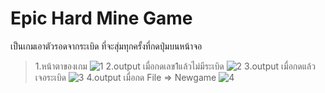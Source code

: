# Epic Hard Mine Game
เป็นเกมเอาตัวรอดจากระเบิด ที่จะสุ่มทุกครั้งที่กดปุ่มบนหน้าจอ
>1.หน้าตาของเกม
![1](https://user-images.githubusercontent.com/45365514/49273895-198b2580-f4a9-11e8-9215-dbd2c14e4f34.PNG)
>2.output เมื่อกดเลข1แล้วไม่มีระเบิด
![2](https://user-images.githubusercontent.com/45365514/49273896-1a23bc00-f4a9-11e8-9698-6f4448a4035e.PNG)
>3.output เมื่อกดแล้วเจอระเบิด
![3](https://user-images.githubusercontent.com/45365514/49273897-1a23bc00-f4a9-11e8-99bd-8988bb072a8d.PNG)
>4.output เมื่อกด File => Newgame
![4](https://user-images.githubusercontent.com/45365514/49273899-1abc5280-f4a9-11e8-87a3-644b51ad5553.PNG)

